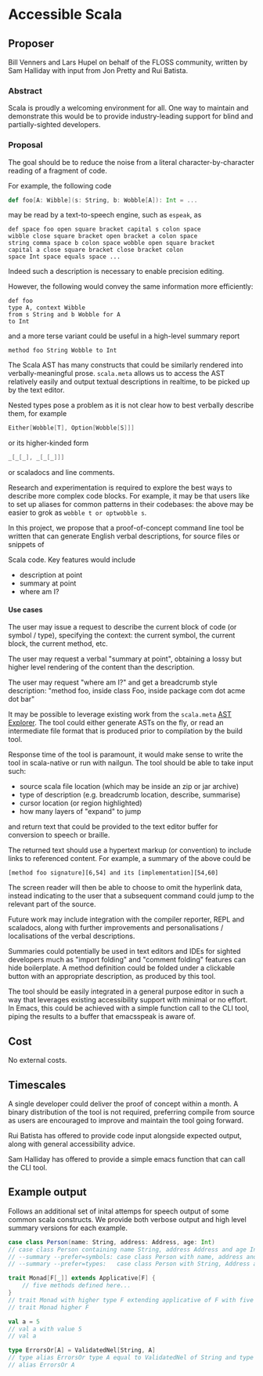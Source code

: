 # Accessible Scala

## Proposer

Bill Venners and Lars Hupel on behalf of the FLOSS community, written by Sam
Halliday with input from Jon Pretty and Rui Batista.

### Abstract

Scala is proudly a welcoming environment for all. One way to maintain and
demonstrate this would be to provide industry-leading support for blind and
partially-sighted developers.

### Proposal

The goal should be to reduce the noise from a literal character-by-character
reading of a fragment of code.

For example, the following code

```scala
def foo[A: Wibble](s: String, b: Wobble[A]): Int = ...
```

may be read by a text-to-speech engine, such as `espeak`, as

```
def space foo open square bracket capital s colon space
wibble close square bracket open bracket a colon space
string comma space b colon space wobble open square bracket
capital a close square bracket close bracket colon
space Int space equals space ...
```

Indeed such a description is necessary to enable precision editing.

However, the following would convey the same information more efficiently:

```
def foo
type A, context Wibble
from s String and b Wobble for A
to Int
```

and a more terse variant could be useful in a high-level summary report

```
method foo String Wobble to Int
```

The Scala AST has many constructs that could be similarly rendered into
verbally-meaningful prose. `scala.meta` allows us to access the AST relatively
easily and output textual descriptions in realtime, to be picked up by the text
editor.

Nested types pose a problem as it is not clear how to best verbally describe
them, for example

```scala
Either[Wobble[T], Option[Wobble[S]]]
```

or its higher-kinded form

```scala
_[_[_], _[_[_]]]
```

or scaladocs and line comments.

Research and experimentation is required to explore the best ways to describe
more complex code blocks. For example, it may be that users like to set up
aliases for common patterns in their codebases: the above may be easier to grok
as `wobble t or optwobble s`.

In this project, we propose that a proof-of-concept command line tool be written
that can generate English verbal descriptions, for source files or snippets of

Scala code. Key features would include

- description at point
- summary at point
- where am I?

#### Use cases

The user may issue a request to describe the current block of code (or symbol /
type), specifying the context: the current symbol, the current block, the
current method, etc.

The user may request a verbal "summary at point", obtaining a lossy but higher
level rendering of the content than the description.

The user may request "where am I?" and get a breadcrumb style description:
"method foo, inside class Foo, inside package com dot acme dot bar"

It may be possible to leverage existing work from the `scala.meta` [AST
Explorer](https://blog.buildo.io/exploring-scala-ast-in-your-browser-dc0b1fb743e0).
The tool could either generate ASTs on the fly, or read an intermediate file
format that is produced prior to compilation by the build tool.

Response time of the tool is paramount, it would make sense to write the tool in
scala-native or run with nailgun. The tool should be able to take input such:

- source scala file location (which may be inside an zip or jar archive)
- type of description (e.g. breadcrumb location, describe, summarise)
- cursor location (or region highlighted)
- how many layers of "expand" to jump

and return text that could be provided to the text editor buffer for conversion
to speech or braille.

The returned text should use a hypertext markup (or convention) to include links
to referenced content. For example, a summary of the above could be

```
[method foo signature][6,54] and its [implementation][54,60]
```

The screen reader will then be able to choose to omit the hyperlink data,
instead indicating to the user that a subsequent command could jump to the
relevant part of the source.

Future work may include integration with the compiler reporter, REPL and
scaladocs, along with further improvements and personalisations / localisations
of the verbal descriptions.

Summaries could potentially be used in text editors and IDEs for sighted
developers much as "import folding" and "comment folding" features can hide
boilerplate. A method definition could be folded under a clickable button with
an appropriate description, as produced by this tool.

The tool should be easily integrated in a general purpose editor in such a way
that leverages existing accessibility support with minimal or no effort. In
Emacs, this could be achieved with a simple function call to the CLI tool,
piping the results to a buffer that emacsspeak is aware of.

## Cost

No external costs.

## Timescales

A single developer could deliver the proof of concept within a month. A binary
distribution of the tool is not required, preferring compile from source as
users are encouraged to improve and maintain the tool going forward.

Rui Batista has offered to provide code input alongside expected output, along
with general accessibility advice.

Sam Halliday has offered to provide a simple emacs function that can call the
CLI tool.

## Example output

Follows an additional set of inital attemps for speech output of some common scala constructs. We provide both verbose output and high level summary versions for each example. 


```scala
case class Person(name: String, address: Address, age: Int)
// case class Person containing name String, address Address and age Int
// --summary --prefer=symbols: case class Person with name, address and age
// --summary --prefer=types:   case class Person with String, Address and Int
```


```scala
trait Monad[F[_]] extends Applicative[F] {
    // five methods defined here...
}
// trait Monad with higher type F extending applicative of F with five declarations
// trait Monad higher F
```

```scala
val a = 5
// val a with value 5 
// val a
```

```scala
type ErrorsOr[A] = ValidatedNel[String, A]
// type alias ErrorsOr type A equal to ValidatedNel of String and type A
// alias ErrorsOr A
```


